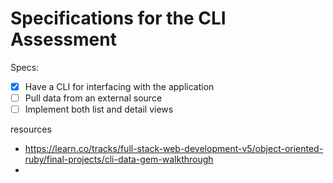 # Specifications for the CLI Assessment

Specs:
- [x] Have a CLI for interfacing with the application
- [ ] Pull data from an external source
- [ ] Implement both list and detail views

resources
- https://learn.co/tracks/full-stack-web-development-v5/object-oriented-ruby/final-projects/cli-data-gem-walkthrough
-
